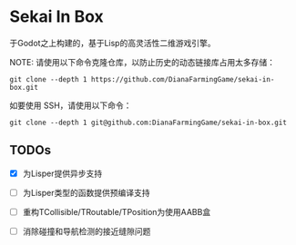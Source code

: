 # Sekai In Box

于Godot之上构建的，基于Lisp的高灵活性二维游戏引擎。

NOTE: 请使用以下命令克隆仓库，以防止历史的动态链接库占用太多存储：

```shell
git clone --depth 1 https://github.com/DianaFarmingGame/sekai-in-box.git
```

如要使用 SSH，请使用以下命令：

```shell
git clone --depth 1 git@github.com:DianaFarmingGame/sekai-in-box.git
```

## TODOs

- [x] 为Lisper提供异步支持

- [ ] 为Lisper类型的函数提供预编译支持

- [ ] 重构TCollisible/TRoutable/TPosition为使用AABB盒

- [ ] 消除碰撞和导航检测的接近缝隙问题
